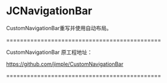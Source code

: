 JCNavigationBar
===============

CustomNavigationBar重写并使用自动布局。



=============================================

CustomNavigationBar 原工程地址：

https://github.com/jimple/CustomNavigationBar

=============================================


